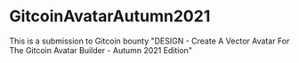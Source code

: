 
# GitcoinAvatarAutumn2021


This is a submission to Gitcoin bounty "DESIGN - Create A Vector Avatar For The Gitcoin Avatar Builder - Autumn 2021 Edition"
